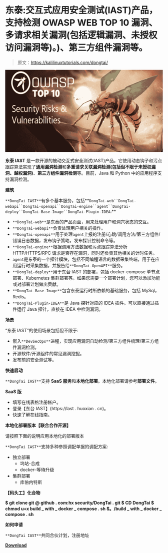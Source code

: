 # 东泰:交互式应用安全测试(IAST)产品，支持检测 OWASP WEB TOP 10 漏洞、多请求相关漏洞(包括逻辑漏洞、未授权访问漏洞等)。)、第三方组件漏洞等。

> 原文：<https://kalilinuxtutorials.com/dongtai/>

[![](img//712a449b19e0983df5ec8a03ab814470.png)](https://1.bp.blogspot.com/-RXqTCD0RjL0/YVBuLPjzFvI/AAAAAAAAK-I/hhZIZUBWBCgBF21x_KqXVCRVLhiQOFKkwCLcBGAsYHQ/s728/owasp_top_10%2B%25281%2529.png)

**东泰 IAST** 是一款开源的被动交互式安全测试(IAST)产品。它使用动态钩子和污点跟踪算法实现了**通用漏洞检测**和**多重请求关联漏洞检测(包括但不限于未授权漏洞、越权漏洞)**、**第三方组件漏洞检测**等。目前，Java 和 Python 中的应用程序支持漏洞检测。

**建筑**

`**DongTai IAST**`有多个基本服务，包括**`DongTai-web``DongTai-webapi``DongTai-openapi``DongTai-engine``agent``DongTai-deploy``DongTai-Base-Image``DongTai-Plugin-IDEA`:**

*   `**DongTai-web**`是东泰的产品页面，用来处理用户和洞穴状态的交互。
*   `**DongTai-webapi**`负责处理用户相关的操作。
*   `**DongTai-openapi**`用于处理`agent`上报的注册/心跳/调用方法/第三方组件/错误日志数据，发布钩子策略，发布探针控制命令等。
*   `**DongTai-engine**`根据调用方法数据和污点跟踪算法分析 HTTP/HTTPS/RPC 请求是否存在漏洞，同时还负责其他相关的计时任务。
*   `agent`是东泰的一个探针模块，包括不同编程语言的数据采集终端，用于在应用运行时采集数据，并报告给`**DongTai-OpenAPI**`服务。
*   `**DongTai-deploy**`用于东台 IAST 的部署，包括 docker-compose 单节点部署、Kubernetes 集群部署等。如果您需要一个部署计划，您可以添加功能或对部署计划做出贡献。
*   `**DongTai-Base-Image**`包含东泰运行时所依赖的基础服务，包括 MySql，Redis。
*   `**DongTai-Plugin-IDEA**`是 Java 探针对应的 IDEA 插件。可以直接通过插件运行 Java 探针，直接在 IDEA 中检测漏洞。

**场景**

“东泰 IAST”的使用场景包括但不限于:

*   嵌入`**DevSecOps**`进程，实现应用漏洞自动检测/第三方组件梳理/第三方组件漏洞检测。
*   开源软件/开源组件的常见漏洞挖掘。
*   发布前的安全测试等。

**快速启动**

`**DongTai IAST**`支持 **SaaS 服务**和**本地化部署**。本地化部署请参考**部署文件**。

**SaaS 版**

*   填写在线表格注册帐户。
*   登录【东台 IAST】(https://last . huoxian . cn)。
*   快速了解在线指南。

**本地化部署版本【联合合作开源】**

请按照下面的说明应用本地化的部署版本

`**DongTai IAST**`支持多种参照调配单据的调配方案:

*   独立部署
    *   坞站-合成
    *   docker–等待升级
*   集群部署
    *   库伯内特斯

**【码头工】化合物**

**$ git clone git @ github . com:hx security/DongTai . git
$ CD DongTai
$ chmod u+x build _ with _ docker _ compose . sh
$。/build _ with _ docker _ compose . sh**

**如何申请**

`**DongTai IAST**`共同合伙计划，注册地址

[**Download**](https://github.com/HXSecurity/DongTai)